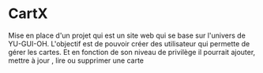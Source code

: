 # CartX
Mise en place d'un projet qui est un site web qui se base sur l'univers de YU-GUI-OH.
L'objectif est de pouvoir créer des utilisateur qui permette de gérer les cartes.
Et en fonction de son niveau de privilège il pourrait ajouter, mettre à jour , lire ou supprimer une carte
